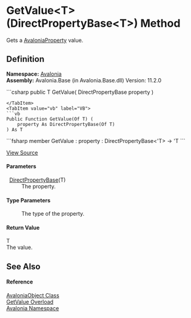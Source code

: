 # GetValue&lt;T&gt;(DirectPropertyBase&lt;T&gt;) Method


Gets a <a href="T_Avalonia_AvaloniaProperty">AvaloniaProperty</a> value.



## Definition
**Namespace:** <a href="N_Avalonia">Avalonia</a>  
**Assembly:** Avalonia.Base (in Avalonia.Base.dll) Version: 11.2.0

<Tabs groupId="api-code-preview">
<TabItem value="csharp" label="C#">
```csharp
public T GetValue<T>(
	DirectPropertyBase<T> property
)

```
</TabItem>
<TabItem value="vb" label="VB">
```vb
Public Function GetValue(Of T) ( 
	property As DirectPropertyBase(Of T)
) As T
```
</TabItem>
<TabItem value="fsharp" label="F#">
```fsharp
member GetValue : 
        property : DirectPropertyBase<'T> -> 'T 
```
</TabItem>
</Tabs>



<a href="https://github.com/AvaloniaUI/Avalonia/tree/master/src/Avalonia.Base/AvaloniaObject.cs#L247" title="View the source code">View Source</a>



#### Parameters
<dl><dt>  <a href="T_Avalonia_DirectPropertyBase_1">DirectPropertyBase</a>(T)</dt><dd>The property.</dd></dl>

#### Type Parameters
<dl><dt /><dd>The type of the property.</dd></dl>

#### Return Value
T  
The value.

## See Also


#### Reference
<a href="T_Avalonia_AvaloniaObject">AvaloniaObject Class</a>  
<a href="Overload_Avalonia_AvaloniaObject_GetValue">GetValue Overload</a>  
<a href="N_Avalonia">Avalonia Namespace</a>  
